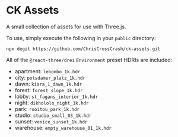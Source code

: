 # CK Assets

A small collection of assets for use with Three.js.

To use, simply execute the following in your `public` directory:

```
npx degit https://github.com/ChrisCrossCrash/ck-assets.git
```

All of the `@react-three/drei` `Environment` preset HDRIs are included:

- apartment: `lebombo_1k.hdr`
- city: `potsdamer_platz_1k.hdr`
- dawn: `kiara_1_dawn_1k.hdr`
- forest: `forest_slope_1k.hdr`
- lobby: `st_fagans_interior_1k.hdr`
- night: `dikhololo_night_1k.hdr`
- park: `rooitou_park_1k.hdr`
- studio: `studio_small_03_1k.hdr`
- sunset: `venice_sunset_1k.hdr`
- warehouse: `empty_warehouse_01_1k.hdr`
